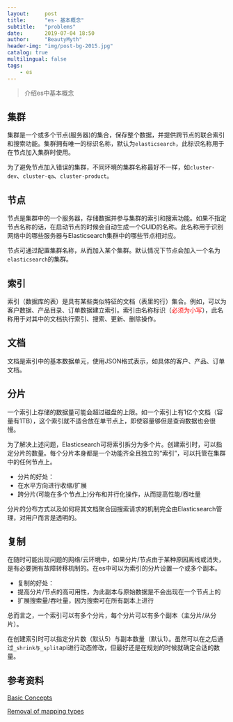```yaml
---
layout:     post
title:      "es- 基本概念"
subtitle:   "problems"
date:       2019-07-04 18:50
author:     "BeautyMyth"
header-img: "img/post-bg-2015.jpg"
catalog: true
multilingual: false
tags:
    - es
---
```


> 介绍es中基本概念

## 集群

<p>
集群是一个或多个节点(服务器)的集合，保存整个数据，并提供跨节点的联合索引和搜索功能。集群拥有唯一的标识名称，默认为<code>elasticsearch</code>，此标识名称用于在节点加入集群时使用。
</p>

<p>
为了避免节点加入错误的集群，不同环境的集群名称最好不一样，如<code>cluster-dev</code>、<code>cluster-qa</code>、<code>cluster-product</code>。
</p>

## 节点

<p>
节点是集群中的一个服务器，存储数据并参与集群的索引和搜索功能。如果不指定节点名称的话，在启动节点的时候会自动生成一个GUID的名称。此名称用于识别网络中的哪些服务器与Elasticsearch集群中的哪些节点相对应。
</p>

<p>
节点可通过配置集群名称，从而加入某个集群。默认情况下节点会加入一个名为<code>elasticsearch</code>的集群。
</p>

## 索引

<p>
索引（数据库的表）是具有某些类似特征的文档（表里的行）集合。例如，可以为客户数据、产品目录、订单数据建立索引。索引由名称标识（<span style='color:red;'>必须为小写</span>），此名称用于对其中的文档执行索引、搜索、更新、删除操作。
</p>

## 文档

<p>
文档是索引中的基本数据单元，使用JSON格式表示，如具体的客户、产品、订单文档。
</p>

## 分片

<p>
一个索引上存储的数据量可能会超过磁盘的上限。如一个索引上有1亿个文档（容量有1TB），这个索引就不适合放在单节点上，即使容量够但是查询数据也会很慢。
</p>

<p>
为了解决上述问题，Elasticsearch可将索引拆分为多个片。创建索引时，可以指定分片的数量。每个分片本身都是一个功能齐全且独立的“索引”，可以托管在集群中的任何节点上。
</p>

- 分片的好处：
- 在水平方向进行收缩/扩展
- 跨分片(可能在多个节点上)分布和并行化操作，从而提高性能/吞吐量

<p>
分片的分布方式以及如何将其文档聚合回搜索请求的机制完全由Elasticsearch管理，对用户而言是透明的。
</p>

## 复制

<p>
在随时可能出现问题的网络/云环境中，如果分片/节点由于某种原因离线或消失，是有必要拥有故障转移机制的。在es中可以为索引的分片设置一个或多个副本。
</p>

- 复制的好处：
- 提高分片/节点的高可用性，为此副本与原始数据是不会出现在一个节点上的
- 扩展搜索量/吞吐量，因为搜索可在所有副本上进行

<p>
总而言之，一个索引可以有多个分片，每个分片可以有多个副本（主分片/从分片）。
</p>

<p>
在创建索引时可以指定分片数（默认5）与副本数量（默认1）。虽然可以在之后通过<code>_shrink与_split</code>api进行动态修改，但最好还是在规划的时候就确定合适的数量。
</p>

## 参考资料

[Basic Concepts
](https://www.elastic.co/guide/en/elasticsearch/reference/current/getting-started-concepts.html)

[Removal of mapping types](https://www.elastic.co/guide/en/elasticsearch/reference/current/removal-of-types.html)
